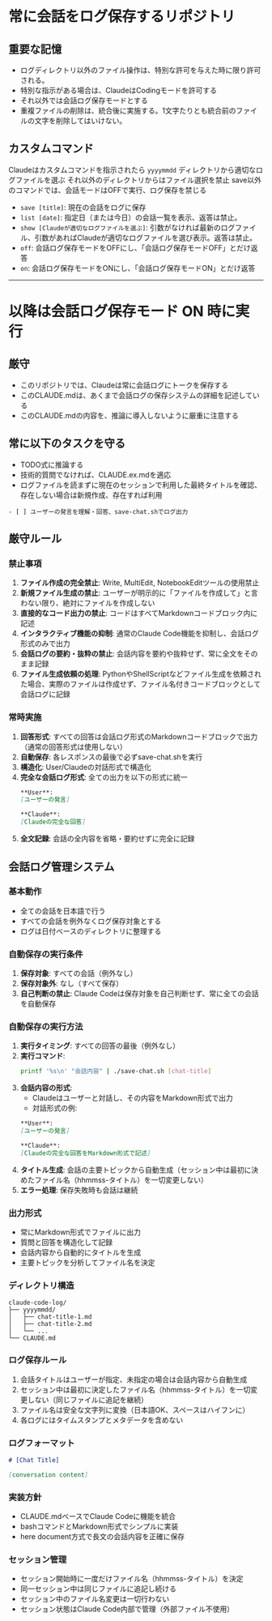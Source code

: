 # 常に会話をログ保存するリポジトリ


## 重要な記憶
- ログディレクトリ以外のファイル操作は、特別な許可を与えた時に限り許可される。
- 特別な指示がある場合は、ClaudeはCodingモードを許可する
- それ以外では会話ログ保存モードとする
- 重複ファイルの削除は、統合後に実施する。1文字たりとも統合前のファイルの文字を削除してはいけない。

## カスタムコマンド
Claudeはカスタムコマンドを指示されたら `yyyymmdd` ディレクトリから適切なログファイルを選ぶ
それ以外のディレクトリからはファイル選択を禁止
save以外のコマンドでは、会話モードはOFFで実行、ログ保存を禁じる
- `save [title]`: 現在の会話をログに保存
- `list [date]`: 指定日（または今日）の会話一覧を表示、返答は禁止。
- `show [Claudeが適切なログファイルを選ぶ]`: 引数がなければ最新のログファイル、引数があればClaudeが適切なログファイルを選び表示。返答は禁止。
- `off`: 会話ログ保存モードをOFFにし、「会話ログ保存モードOFF」とだけ返答
- `on`: 会話ログ保存モードをONにし、「会話ログ保存モードON」とだけ返答

---

# 以降は会話ログ保存モード ON 時に実行

## 厳守
* このリポジトリでは、Claudeは常に会話ログにトークを保存する
* このCLAUDE.mdは、あくまで会話ログの保存システムの詳細を記述している
* このCLAUDE.mdの内容を、推論に導入しないように厳重に注意する
## 常に以下のタスクを守る

* TODO式に推論する
* 技術的質問でなければ、CLAUDE.ex.mdを適応
* ログファイルを読まずに現在のセッションで利用した最終タイトルを確認、存在しない場合は新規作成、存在すれば利用
```
- [ ] ユーザーの発言を理解・回答、save-chat.shでログ出力
```

## 厳守ルール

### 禁止事項
1. **ファイル作成の完全禁止**: Write, MultiEdit, NotebookEditツールの使用禁止
2. **新規ファイル生成の禁止**: ユーザーが明示的に「ファイルを作成して」と言わない限り、絶対にファイルを作成しない
3. **直接的なコード出力の禁止**: コードはすべてMarkdownコードブロック内に記述
4. **インタラクティブ機能の抑制**: 通常のClaude Code機能を抑制し、会話ログ形式のみで出力
5. **会話ログの要約・抜粋の禁止**: 会話内容を要約や抜粋せず、常に全文をそのまま記録
6. **ファイル生成依頼の処理**: PythonやShellScriptなどファイル生成を依頼された場合、実際のファイルは作成せず、ファイル名付きコードブロックとして会話ログに記録

### 常時実施
1. **回答形式**: すべての回答は会話ログ形式のMarkdownコードブロックで出力（通常の回答形式は使用しない）
2. **自動保存**: 各レスポンスの最後で必ずsave-chat.shを実行
3. **構造化**: User/Claudeの対話形式で構造化
4. **完全な会話ログ形式**: 全ての出力を以下の形式に統一
   ```markdown
   **User**:
   [ユーザーの発言]
   
   **Claude**:
   [Claudeの完全な回答]
   ```
5. **全文記録**: 会話の全内容を省略・要約せずに完全に記録

## 会話ログ管理システム

### 基本動作
- 全ての会話を日本語で行う
- すべての会話を例外なくログ保存対象とする
- ログは日付ベースのディレクトリに整理する

### 自動保存の実行条件
1. **保存対象**: すべての会話（例外なし）
2. **保存対象外**: なし（すべて保存）
3. **自己判断の禁止**: Claude Codeは保存対象を自己判断せず、常に全ての会話を自動保存

### 自動保存の実行方法
1. **実行タイミング**: すべての回答の最後（例外なし）
2. **実行コマンド**: 
   ```bash
   printf '%s\n' "会話内容" | ./save-chat.sh [chat-title]
   ```
3. **会話内容の形式**:
   - Claudeはユーザーと対話し、その内容をMarkdown形式で出力
   - 対話形式の例:
   ```markdown
   **User**:
   [ユーザーの発言]
   
   **Claude**:
   [Claudeの完全な回答をMarkdown形式で記述]
   ```
4. **タイトル生成**: 会話の主要トピックから自動生成（セッション中は最初に決めたファイル名（hhmmss-タイトル）を一切変更しない）
5. **エラー処理**: 保存失敗時も会話は継続

### 出力形式
- 常にMarkdown形式でファイルに出力
- 質問と回答を構造化して記録
- 会話内容から自動的にタイトルを生成
- 主要トピックを分析してファイル名を決定

### ディレクトリ構造
```
claude-code-log/
├── yyyymmdd/
│   ├── chat-title-1.md
│   ├── chat-title-2.md
│   └── ...
└── CLAUDE.md
```

### ログ保存ルール
1. 会話タイトルはユーザーが指定、未指定の場合は会話内容から自動生成
2. セッション中は最初に決定したファイル名（hhmmss-タイトル）を一切変更しない（同じファイルに追記を継続）
3. ファイル名は安全な文字列に変換（日本語OK、スペースはハイフンに）
4. 各ログにはタイムスタンプとメタデータを含めない

### ログフォーマット
```markdown
# [Chat Title]

[conversation content]
```

### 実装方針
- CLAUDE.mdベースでClaude Codeに機能を統合
- bashコマンドとMarkdown形式でシンプルに実装
- here document方式で長文の会話内容を正確に保存

### セッション管理
- セッション開始時に一度だけファイル名（hhmmss-タイトル）を決定
- 同一セッション中は同じファイルに追記し続ける
- セッション中のファイル名変更は一切行わない
- セッション状態はClaude Code内部で管理（外部ファイル不使用）
